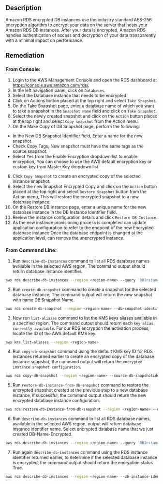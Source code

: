 ## Description

Amazon RDS encrypted DB instances use the industry standard AES-256 encryption algorithm to encrypt your data on the server that hosts your Amazon RDS DB instances. After your data is encrypted, Amazon RDS handles authentication of access and decryption of your data transparently with a minimal impact on performance.

## Remediation

### From Console:

1. Login to the AWS Management Console and open the RDS dashboard at https://console.aws.amazon.com/rds/.
2. In the left navigation panel, click on `Databases`.
3. Select the Database instance that needs to be encrypted.
4. Click on Actions button placed at the top right and select `Take Snapshot`.
5. On the Take Snapshot page, enter a database name of which you want to take a snapshot in the `Snapshot Name` field and click on `Take Snapshot`.
6. Select the newly created snapshot and click on the `Action` button placed at the top right and select `Copy snapshot` from the Action menu.
7. On the Make Copy of DB Snapshot page, perform the following:
- In the New DB Snapshot Identifier field, Enter a name for the new snapshot.
- Check Copy Tags, New snapshot must have the same tags as the source snapshot.
- Select Yes from the Enable Encryption dropdown list to enable encryption, You can choose to use the AWS default encryption key or custom key from Master Key dropdown list.
8. Click `Copy Snapshot` to create an encrypted copy of the selected instance snapshot.
9. Select the new Snapshot Encrypted Copy and click on the `Action` button placed at the top right and select `Restore Snapshot` button from the Action menu, This will restore the encrypted snapshot to a new database instance.
10. On the Restore DB Instance page, enter a unique name for the new database instance in the DB Instance Identifier field.
11. Review the instance configuration details and click `Restore DB Instance`.
12. As the new instance provisioning process is completed can update application configuration to refer to the endpoint of the new Encrypted database instance Once the database endpoint is changed at the application level, can remove the unencrypted instance.

### From Command Line:

1. Run `describe-db-instances` command to list all RDS database names available in the selected AWS region, The command output should return database instance identifier.

```bash
aws rds describe-db-instances --region <region-name> --query 'DBInstances[*].DBInstanceIdentifier'
```

2. Run `create-db-snapshot` command to create a snapshot for the selected database instance, The command output will return the new snapshot with name DB
Snapshot Name.

```bash
aws rds create-db-snapshot --region <region-name> --db-snapshot-identifier <DB-Snapshot-Name> --db-instance-identifier <DB-Name>
```

3. Now run `list-aliases` command to list the KMS keys aliases available in a specified region, The command output should return each `key alias currently available`. For our RDS encryption the activation process, locate the ID of the AWS default KMS key.

```bash
aws kms list-aliases --region <region-name>
```

4. Run `copy-db-snapshot` command using the default KMS key ID for RDS instances returned earlier to create an encrypted copy of the database instance snapshot, the command output will return the `encrypted instance snapshot configuration`.

```bash
aws rds copy-db-snapshot --region <region-name> --source-db-snapshotidentifier <DB-Snapshot-Name> --target-db-snapshot-identifier <DB-SnapshotName-Encrypted> --copy-tags --kms-key-id <KMS-ID-For-RDS>
```

5. Run `restore-db-instance-from-db-snapshot` command to restore the encrypted snapshot created at the previous step to a new database instance, if successful, the command output should return the new encrypted database instance configuration.

```bash
aws rds restore-db-instance-from-db-snapshot --region <region-name> --dbinstance-identifier <DB-Name-Encrypted> --db-snapshot-identifier <DBSnapshot-Name-Encrypted>
```

6. Run `describe-db-instances` command to list all RDS database names, available in the selected AWS region, output will return database instance identifier name. Select encrypted database name that we just created DB-Name-Encrypted.

```bash
aws rds describe-db-instances --region <region-name> --query 'DBInstances[*].DBInstanceIdentifier'
```

7. Run again `describe-db-instances` command using the RDS instance identifier returned earlier, to determine if the selected database instance is encrypted, the command output should return the encryption status True.

```bash
aws rds describe-db-instances --region <region-name> --db-instance-identifier <DB-Name-Encrypted> --query 'DBInstances[*].StorageEncrypted'
```
